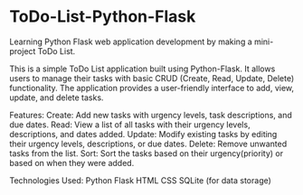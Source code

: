 # ToDo-List-Python-Flask
Learning Python Flask web application development by making a mini-project ToDo List.

This is a simple ToDo List application built using Python-Flask. It allows users to manage their tasks with basic CRUD (Create, Read, Update, Delete) functionality. 
The application provides a user-friendly interface to add, view, update, and delete tasks.

Features: 
Create: Add new tasks with urgency levels, task descriptions, and due dates.
Read: View a list of all tasks with their urgency levels, descriptions, and dates added.
Update: Modify existing tasks by editing their urgency levels, descriptions, or due dates.
Delete: Remove unwanted tasks from the list.
Sort: Sort the tasks based on their urgency(priority) or based on when they were added.

Technologies Used: 
Python
Flask
HTML
CSS
SQLite (for data storage)
